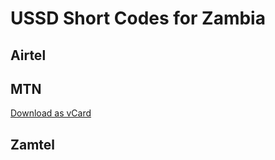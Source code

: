 # USSD Short Codes for Zambia

## Airtel

## MTN

<div>
<a href="https://raw.githubusercontent.com/Kwacha-Saver/ussd-zambia/main/MTN.vcf" download >Download as vCard</a>
</div>
  
## Zamtel
